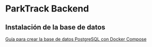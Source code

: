 # ParkTrack Backend

## Instalación de la base de datos

[Guía para crear la base de datos PostgreSQL con Docker Compose](docs/Init%20database.md)
